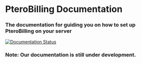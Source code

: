 # PteroBilling Documentation
### The documentation for guiding you on how to set up PteroBilling on your server
[![Documentation Status](https://readthedocs.org/projects/pterobilling/badge/?version=latest)](https://pterobilling.readthedocs.io/en/latest/?badge=latest)

### Note: Our documentation is still under development.
